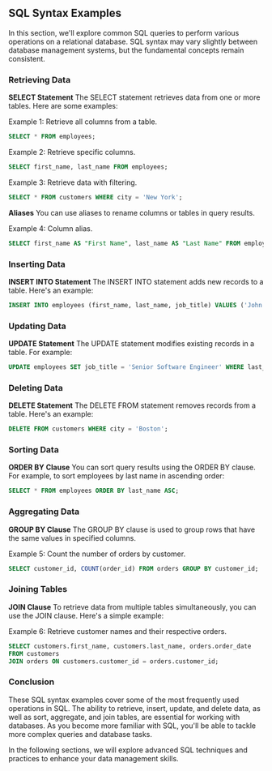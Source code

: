 ## SQL Syntax Examples
In this section, we'll explore common SQL queries to perform various operations on a relational database. SQL syntax may vary slightly between database management systems, but the fundamental concepts remain consistent.

### Retrieving Data
**SELECT Statement**
The SELECT statement retrieves data from one or more tables. Here are some examples:

Example 1: Retrieve all columns from a table.

```sql
SELECT * FROM employees;
```

Example 2: Retrieve specific columns.

```sql
SELECT first_name, last_name FROM employees;
```

Example 3: Retrieve data with filtering.

```sql
SELECT * FROM customers WHERE city = 'New York';
```


**Aliases**
You can use aliases to rename columns or tables in query results.

Example 4: Column alias.

```sql
SELECT first_name AS "First Name", last_name AS "Last Name" FROM employees;
```

### Inserting Data
**INSERT INTO Statement**
The INSERT INTO statement adds new records to a table. Here's an example:

```sql
INSERT INTO employees (first_name, last_name, job_title) VALUES ('John', 'Doe', 'Software Engineer');
```

### Updating Data
**UPDATE Statement**
The UPDATE statement modifies existing records in a table. For example:

```sql
UPDATE employees SET job_title = 'Senior Software Engineer' WHERE last_name = 'Doe';
```

### Deleting Data
**DELETE Statement**
The DELETE FROM statement removes records from a table. Here's an example:
```sql
DELETE FROM customers WHERE city = 'Boston';
```

### Sorting Data
**ORDER BY Clause**
You can sort query results using the ORDER BY clause. For example, to sort employees by last name in ascending order:

```sql
SELECT * FROM employees ORDER BY last_name ASC;
```

### Aggregating Data
**GROUP BY Clause**
The GROUP BY clause is used to group rows that have the same values in specified columns.

Example 5: Count the number of orders by customer.

```sql
SELECT customer_id, COUNT(order_id) FROM orders GROUP BY customer_id;
```

### Joining Tables
**JOIN Clause**
To retrieve data from multiple tables simultaneously, you can use the JOIN clause. Here's a simple example:

Example 6: Retrieve customer names and their respective orders.

```sql
SELECT customers.first_name, customers.last_name, orders.order_date
FROM customers
JOIN orders ON customers.customer_id = orders.customer_id;
```

### Conclusion
These SQL syntax examples cover some of the most frequently used operations in SQL. The ability to retrieve, insert, update, and delete data, as well as sort, aggregate, and join tables, are essential for working with databases. As you become more familiar with SQL, you'll be able to tackle more complex queries and database tasks.

In the following sections, we will explore advanced SQL techniques and practices to enhance your data management skills.
